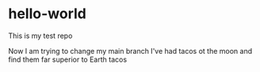 # hello-world
This is my test repo

Now I am trying to change my main branch
I've had tacos ot the moon and find them far superior to Earth tacos
